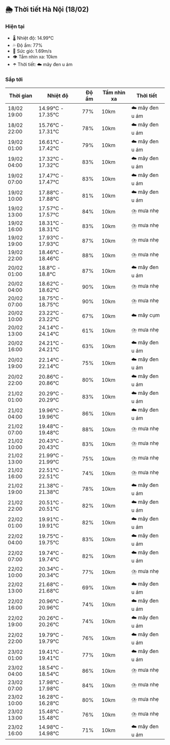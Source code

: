 ## 🌦️ Thời tiết Hà Nội (18/02)

### Hiện tại

- 🌡️ Nhiệt độ: 14.99℃
- 💦 Độ ẩm: 77%
- 💨 Sức gió: 1.69m/s
- 👁️ Tầm nhìn xa: 10km
- ☂️ Thời tiết: ☁️ mây đen u ám

### Sắp tới

| Thời gian | Nhiệt độ | Độ ẩm | Tầm nhìn xa | Thời tiết |
| --- | --- | --- | --- | --- |
| 18/02 19:00 | 14.99℃ - 17.35℃ | 77% | 10km | ☁️ mây đen u ám |
| 18/02 22:00 | 15.76℃ - 17.31℃ | 78% | 10km | ☁️ mây đen u ám |
| 19/02 01:00 | 16.61℃ - 17.42℃ | 79% | 10km | ☁️ mây đen u ám |
| 19/02 04:00 | 17.32℃ - 17.32℃ | 83% | 10km | ☁️ mây đen u ám |
| 19/02 07:00 | 17.47℃ - 17.47℃ | 83% | 10km | ☁️ mây đen u ám |
| 19/02 10:00 | 17.88℃ - 17.88℃ | 81% | 10km | ☁️ mây đen u ám |
| 19/02 13:00 | 17.57℃ - 17.57℃ | 84% | 10km | ⛈️ mưa nhẹ |
| 19/02 16:00 | 18.31℃ - 18.31℃ | 83% | 10km | ⛈️ mưa nhẹ |
| 19/02 19:00 | 17.93℃ - 17.93℃ | 87% | 10km | ⛈️ mưa nhẹ |
| 19/02 22:00 | 18.46℃ - 18.46℃ | 88% | 10km | ⛈️ mưa nhẹ |
| 20/02 01:00 | 18.8℃ - 18.8℃ | 87% | 10km | ☁️ mây đen u ám |
| 20/02 04:00 | 18.62℃ - 18.62℃ | 90% | 10km | ⛈️ mưa nhẹ |
| 20/02 07:00 | 18.75℃ - 18.75℃ | 90% | 10km | ⛈️ mưa nhẹ |
| 20/02 10:00 | 23.22℃ - 23.22℃ | 67% | 10km | ☁️ mây cụm |
| 20/02 13:00 | 24.14℃ - 24.14℃ | 61% | 10km | ⛈️ mưa nhẹ |
| 20/02 16:00 | 24.21℃ - 24.21℃ | 63% | 10km | ☁️ mây đen u ám |
| 20/02 19:00 | 22.14℃ - 22.14℃ | 75% | 10km | ☁️ mây đen u ám |
| 20/02 22:00 | 20.86℃ - 20.86℃ | 80% | 10km | ☁️ mây đen u ám |
| 21/02 01:00 | 20.29℃ - 20.29℃ | 83% | 10km | ☁️ mây đen u ám |
| 21/02 04:00 | 19.96℃ - 19.96℃ | 86% | 10km | ☁️ mây đen u ám |
| 21/02 07:00 | 19.48℃ - 19.48℃ | 88% | 10km | ⛈️ mưa nhẹ |
| 21/02 10:00 | 20.43℃ - 20.43℃ | 83% | 10km | ⛈️ mưa nhẹ |
| 21/02 13:00 | 21.99℃ - 21.99℃ | 75% | 10km | ⛈️ mưa nhẹ |
| 21/02 16:00 | 22.51℃ - 22.51℃ | 74% | 10km | ⛈️ mưa nhẹ |
| 21/02 19:00 | 21.38℃ - 21.38℃ | 78% | 10km | ☁️ mây đen u ám |
| 21/02 22:00 | 20.51℃ - 20.51℃ | 82% | 10km | ☁️ mây đen u ám |
| 22/02 01:00 | 19.91℃ - 19.91℃ | 82% | 10km | ☁️ mây đen u ám |
| 22/02 04:00 | 19.75℃ - 19.75℃ | 83% | 10km | ☁️ mây đen u ám |
| 22/02 07:00 | 19.74℃ - 19.74℃ | 82% | 10km | ☁️ mây đen u ám |
| 22/02 10:00 | 20.34℃ - 20.34℃ | 77% | 10km | ⛈️ mưa nhẹ |
| 22/02 13:00 | 21.68℃ - 21.68℃ | 69% | 10km | ☁️ mây đen u ám |
| 22/02 16:00 | 20.96℃ - 20.96℃ | 74% | 10km | ☁️ mây đen u ám |
| 22/02 19:00 | 20.26℃ - 20.26℃ | 74% | 10km | ☁️ mây đen u ám |
| 22/02 22:00 | 19.79℃ - 19.79℃ | 76% | 10km | ☁️ mây đen u ám |
| 23/02 01:00 | 19.41℃ - 19.41℃ | 77% | 10km | ☁️ mây đen u ám |
| 23/02 04:00 | 18.54℃ - 18.54℃ | 86% | 10km | ⛈️ mưa nhẹ |
| 23/02 07:00 | 17.98℃ - 17.98℃ | 84% | 10km | ⛈️ mưa nhẹ |
| 23/02 10:00 | 16.28℃ - 16.28℃ | 80% | 10km | ⛈️ mưa nhẹ |
| 23/02 13:00 | 15.48℃ - 15.48℃ | 76% | 10km | ⛈️ mưa nhẹ |
| 23/02 16:00 | 14.98℃ - 14.98℃ | 71% | 10km | ☁️ mây đen u ám |
